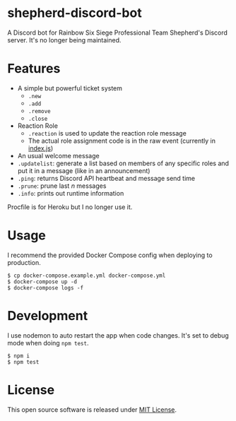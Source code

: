 # shepherd-discord-bot
A Discord bot for Rainbow Six Siege Professional Team Shepherd's Discord server. It's no longer being maintained.

# Features
* A simple but powerful ticket system
  * `.new`
  * `.add`
  * `.remove`
  * `.close`
* Reaction Role
  * `.reaction` is used to update the reaction role message
  * The actual role assignment code is in the raw event (currently in [index.js](index.js))
* An usual welcome message
* `.updatelist`: generate a list based on members of any specific roles and put it in a message (like in an announcement)
* `.ping`: returns Discord API heartbeat and message send time
* `.prune`: prune last *n* messages
* `.info`: prints out runtime information

Procfile is for Heroku but I no longer use it.

# Usage
I recommend the provided Docker Compose config when deploying to production.

```
$ cp docker-compose.example.yml docker-compose.yml
$ docker-compose up -d
$ docker-compose logs -f
```

# Development
I use nodemon to auto restart the app when code changes. It's set to debug mode when doing `npm test`.
```
$ npm i
$ npm test
```

# License
This open source software is released under [MIT License](LICENSE).
